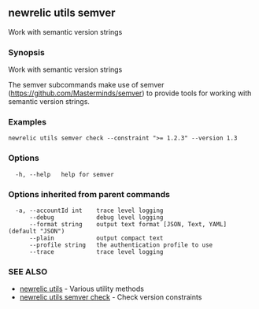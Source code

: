 ## newrelic utils semver

Work with semantic version strings

### Synopsis

Work with semantic version strings	

The semver subcommands make use of semver (https://github.com/Masterminds/semver) to provide
tools for working with semantic version strings.


### Examples

```
newrelic utils semver check --constraint ">= 1.2.3" --version 1.3
```

### Options

```
  -h, --help   help for semver
```

### Options inherited from parent commands

```
  -a, --accountId int    trace level logging
      --debug            debug level logging
      --format string    output text format [JSON, Text, YAML] (default "JSON")
      --plain            output compact text
      --profile string   the authentication profile to use
      --trace            trace level logging
```

### SEE ALSO

* [newrelic utils](newrelic_utils.md)	 - Various utility methods
* [newrelic utils semver check](newrelic_utils_semver_check.md)	 - Check version constraints

